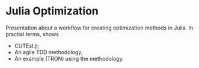 # Julia Optimization

Presentation about a workflow for creating optimization methods in Julia.
In practial terms, shows

 - CUTEst.jl;
 - An agile TDD methodology;
 - An example (TRON) using the methodology.
